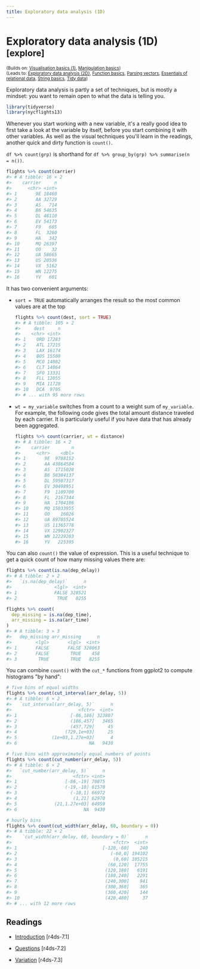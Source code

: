 ```yaml
---
title: Exploratory data analysis (1D)
---
```


<!-- Generated automatically from eda-1d.yml. Do not edit by hand -->

# Exploratory data analysis (1D) <small class='explore'>[explore]</small>
<small>(Builds on: [Visualisation basics (1)](vis-basics.md), [Manipulation basics](manip-basics.md))</small>  
<small>(Leads to: [Exploratory data analysis (2D)](eda-2d.md), [Function basics](function-basics.md), [Parsing vectors](parse-vector.md), [Essentials of relational data](relational-basics.md), [String basics](string-basics.md), [Tidy data](tidy-data.md))</small>


Exploratory data analysis is partly a set of techniques, but is mostly a mindset: you want to remain open to what the data is telling you.

``` r
library(tidyverse)
library(nycflights13)
```

Whenever you start working with a new variable, it's a really good idea to first take a look at the variable by itself, before you start combining it with other variables. As well as the visual techniques you'll learn in the readings, another quick and dirty function is `count()`.

`df %>% count(grp)` is shorthand for `df %>% group_by(grp) %>% summarise(n = n())`.

``` r
flights %>% count(carrier)
#> # A tibble: 16 × 2
#>    carrier     n
#>      <chr> <int>
#> 1       9E 18460
#> 2       AA 32729
#> 3       AS   714
#> 4       B6 54635
#> 5       DL 48110
#> 6       EV 54173
#> 7       F9   685
#> 8       FL  3260
#> 9       HA   342
#> 10      MQ 26397
#> 11      OO    32
#> 12      UA 58665
#> 13      US 20536
#> 14      VX  5162
#> 15      WN 12275
#> 16      YV   601
```

It has two convenient arguments:

-   `sort = TRUE` automatically arranges the result so the most common values are at the top

    ``` r
    flights %>% count(dest, sort = TRUE)
    #> # A tibble: 105 × 2
    #>     dest     n
    #>    <chr> <int>
    #> 1    ORD 17283
    #> 2    ATL 17215
    #> 3    LAX 16174
    #> 4    BOS 15508
    #> 5    MCO 14082
    #> 6    CLT 14064
    #> 7    SFO 13331
    #> 8    FLL 12055
    #> 9    MIA 11728
    #> 10   DCA  9705
    #> # ... with 95 more rows
    ```

-   `wt = my_variable` switches from a count to a weight sum of `my_variable`. For example, the following code gives the total amount distance traveled by each carrier. It is particularly useful if you have data that has already been aggregated.

    ``` r
    flights %>% count(carrier, wt = distance)
    #> # A tibble: 16 × 2
    #>    carrier        n
    #>      <chr>    <dbl>
    #> 1       9E  9788152
    #> 2       AA 43864584
    #> 3       AS  1715028
    #> 4       B6 58384137
    #> 5       DL 59507317
    #> 6       EV 30498951
    #> 7       F9  1109700
    #> 8       FL  2167344
    #> 9       HA  1704186
    #> 10      MQ 15033955
    #> 11      OO    16026
    #> 12      UA 89705524
    #> 13      US 11365778
    #> 14      VX 12902327
    #> 15      WN 12229203
    #> 16      YV   225395
    ```

You can also `count()` the value of expression. This is a useful technique to get a quick count of how many missing values there are:

``` r
flights %>% count(is.na(dep_delay))
#> # A tibble: 2 × 2
#>   `is.na(dep_delay)`      n
#>                <lgl>  <int>
#> 1              FALSE 328521
#> 2               TRUE   8255

flights %>% count(
  dep_missing = is.na(dep_time), 
  arr_missing = is.na(arr_time)
)
#> # A tibble: 3 × 3
#>   dep_missing arr_missing      n
#>         <lgl>       <lgl>  <int>
#> 1       FALSE       FALSE 328063
#> 2       FALSE        TRUE    458
#> 3        TRUE        TRUE   8255
```

You can combine `count()` with the `cut_*` functions from ggplot2 to compute histograms "by hand":

``` r
# five bins of equal widths
flights %>% count(cut_interval(arr_delay, 5))
#> # A tibble: 6 × 2
#>   `cut_interval(arr_delay, 5)`      n
#>                         <fctr>  <int>
#> 1                    [-86,186] 323807
#> 2                    (186,457]   3465
#> 3                    (457,729]     45
#> 4                  (729,1e+03]     25
#> 5             (1e+03,1.27e+03]      4
#> 6                           NA   9430

# five bins with approximately equal numbers of points
flights %>% count(cut_number(arr_delay, 5))
#> # A tibble: 6 × 2
#>   `cut_number(arr_delay, 5)`     n
#>                       <fctr> <int>
#> 1                  [-86,-19] 70875
#> 2                  (-19,-10] 61570
#> 3                    (-10,1] 66972
#> 4                     (1,21] 62970
#> 5              (21,1.27e+03] 64959
#> 6                         NA  9430

# hourly bins
flights %>% count(cut_width(arr_delay, 60, boundary = 0))
#> # A tibble: 22 × 2
#>    `cut_width(arr_delay, 60, boundary = 0)`      n
#>                                      <fctr>  <int>
#> 1                                [-120,-60]    240
#> 2                                   (-60,0] 194102
#> 3                                    (0,60] 105215
#> 4                                  (60,120]  17755
#> 5                                 (120,180]   6191
#> 6                                 (180,240]   2291
#> 7                                 (240,300]    941
#> 8                                 (300,360]    365
#> 9                                 (360,420]    144
#> 10                                (420,480]     37
#> # ... with 12 more rows
```

## Readings

  * [Introduction](http://r4ds.had.co.nz/exploratory-data-analysis.html#introduction-3) [r4ds-7.1]

  * [Questions](http://r4ds.had.co.nz/exploratory-data-analysis.html#questions) [r4ds-7.2]

  * [Variation](http://r4ds.had.co.nz/exploratory-data-analysis.html#variation) [r4ds-7.3]


